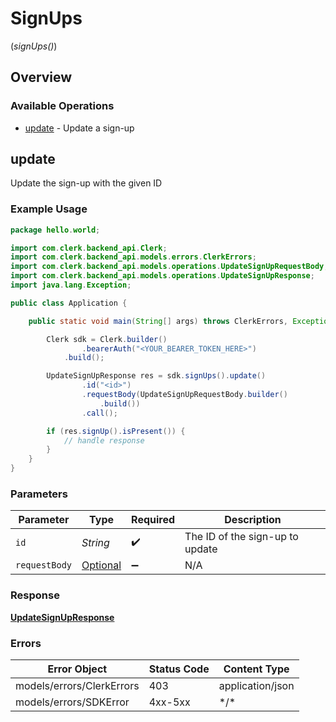 # SignUps
(*signUps()*)

## Overview

### Available Operations

* [update](#update) - Update a sign-up

## update

Update the sign-up with the given ID

### Example Usage

```java
package hello.world;

import com.clerk.backend_api.Clerk;
import com.clerk.backend_api.models.errors.ClerkErrors;
import com.clerk.backend_api.models.operations.UpdateSignUpRequestBody;
import com.clerk.backend_api.models.operations.UpdateSignUpResponse;
import java.lang.Exception;

public class Application {

    public static void main(String[] args) throws ClerkErrors, Exception {

        Clerk sdk = Clerk.builder()
                .bearerAuth("<YOUR_BEARER_TOKEN_HERE>")
            .build();

        UpdateSignUpResponse res = sdk.signUps().update()
                .id("<id>")
                .requestBody(UpdateSignUpRequestBody.builder()
                    .build())
                .call();

        if (res.signUp().isPresent()) {
            // handle response
        }
    }
}
```

### Parameters

| Parameter                                                                               | Type                                                                                    | Required                                                                                | Description                                                                             |
| --------------------------------------------------------------------------------------- | --------------------------------------------------------------------------------------- | --------------------------------------------------------------------------------------- | --------------------------------------------------------------------------------------- |
| `id`                                                                                    | *String*                                                                                | :heavy_check_mark:                                                                      | The ID of the sign-up to update                                                         |
| `requestBody`                                                                           | [Optional<UpdateSignUpRequestBody>](../../models/operations/UpdateSignUpRequestBody.md) | :heavy_minus_sign:                                                                      | N/A                                                                                     |

### Response

**[UpdateSignUpResponse](../../models/operations/UpdateSignUpResponse.md)**

### Errors

| Error Object              | Status Code               | Content Type              |
| ------------------------- | ------------------------- | ------------------------- |
| models/errors/ClerkErrors | 403                       | application/json          |
| models/errors/SDKError    | 4xx-5xx                   | \*\/*                     |
